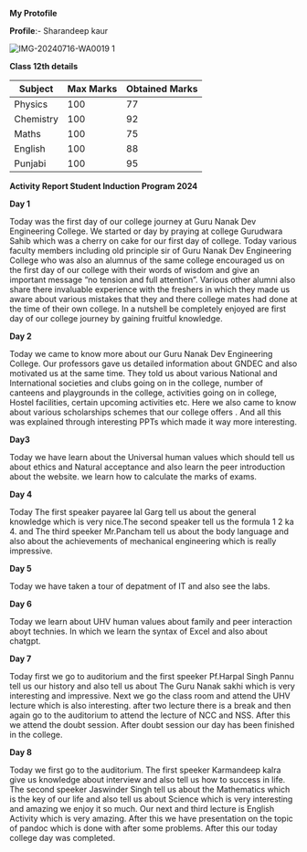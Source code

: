 **My Protofile**

**Profile**:- Sharandeep kaur

![IMG-20240716-WA0019 1](https://github.com/user-attachments/assets/d1acf571-d30b-488f-bce9-39882a0a297d)

**Class 12th details**

|  Subject |  Max Marks |  Obtained Marks |  
|---|---|---|
| Physics  |  100 |  77 |  
| Chemistry  | 100  | 92  |  
|  Maths |100   | 75  |   
| English  |  100 | 88  |  
| Punjabi  | 100  |95   |  

**Activity Report Student Induction Program 2024**

**Day 1**

Today was the first day of our college journey at Guru Nanak Dev Engineering College. We started or day by praying at college Gurudwara Sahib which was a cherry on cake for our first day of college. Today various faculty members including old principle sir of Guru Nanak Dev Engineering College who was also an alumnus of the same college encouraged us on the first day of our college with their words of wisdom and give an important message “no tension and full attention”. Various other alumni also share there invaluable experience with the freshers in which they made us aware about various mistakes that they and there college mates had done at the time of their own college. In a nutshell be completely enjoyed are first day of our college journey by gaining fruitful knowledge.

**Day 2**

Today we came to know more about our Guru Nanak Dev Engineering College. Our professors gave us detailed information about GNDEC and also motivated us at the same time. They told us about various National and International societies and clubs going on in the college, number of canteens and playgrounds in the college, activities going on in college, Hostel facilities, certain upcoming activities etc. Here we also came to know about various scholarships schemes that our college offers . And all this was explained through interesting PPTs which made it way more interesting.

**Day3**

Today we have learn about the Universal human values which should tell us about ethics and Natural acceptance and also learn the peer introduction about the website. we learn how to calculate the marks of exams.

**Day 4**

Today The first speaker payaree lal Garg tell us about the general knowledge which is very nice.The second speaker tell us the formula 1 2 ka 4. and The third speeker Mr.Pancham tell us about the body language and also about the achievements of mechanical engineering which is really impressive.

 **Day 5** 
 
Today we have taken a tour of depatment of IT and also see the labs.

**Day 6**

Today we learn about UHV human values about family and peer interaction aboyt technies. In which we learn the syntax of Excel and also about chatgpt.

**Day 7**

Today first we go to auditorium and the first speeker Pf.Harpal Singh Pannu tell us our history and also tell us about The Guru Nanak sakhi which is very interesting and impressive. Next we go the class room and attend the UHV lecture which is also interesting. after two lecture there is a break and then again go to the auditorium to attend the lecture of NCC and NSS. After this we attend the doubt session. After doubt session our day has been finished in the college.

**Day 8**

Today we first go to the auditorium. The first speeker Karmandeep kalra give us knowledge about interview and also tell us how to success in life. The second speeker Jaswinder Singh tell us about the Mathematics which is the key of our life and also tell us about Science which is very interesting and amazing we enjoy it so much. Our next and third lecture is English Activity which is very amazing. After this we have presentation on the topic of pandoc which is done with after some problems. After this our today college day was completed.
